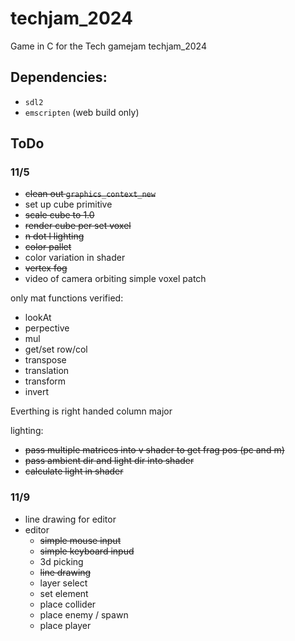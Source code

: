 # techjam_2024

Game in C for the Tech gamejam techjam_2024

## Dependencies:
- `sdl2`
- `emscripten` (web build only)

## ToDo
### 11/5
- ~~clean out `graphics_context_new`~~
- set up cube primitive
- ~~scale cube to 1.0~~
- ~~render cube per set voxel~~
- ~~n dot l lighting~~
- ~~color pallet~~
- color variation in shader
- ~~vertex fog~~
- video of camera orbiting simple voxel patch

only mat functions verified:
- lookAt
- perpective
- mul
- get/set row/col
- transpose
- translation
- transform
- invert

Everthing is right handed column major


lighting:
- ~~pass multiple matrices into v shader to get frag pos (pc and m)~~
- ~~pass ambient dir and light dir into shader~~
- ~~calculate light in shader~~

### 11/9
- line drawing for editor
- editor
    - ~~simple mouse input~~
    - ~~simple keyboard inpud~~
    - 3d picking
    - ~~line drawing~~
    - layer select
    - set element
    - place collider
    - place enemy / spawn
    - place player

